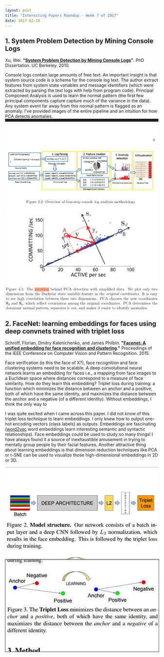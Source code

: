 ```yaml
---
layout: post
title: "Interesting Papers Roundup - Week 7 of 2017"
date: 2017-02-18
---
```

## 1. System Problem Detection by Mining Console Logs 
Xu, Wei. **"[System Problem Detection by Mining Console Logs](http://digitalassets.lib.berkeley.edu/etd/ucb/text/Xu_berkeley_0028E_10769.pdf)"**. PhD Dissertation. UC Berkeley. 2010.

Console logs contain large amounts of free text. An important insight is that system source code is a schema for the console log text. The author extract features from system state variables and message identifiers (which were extracted by parsing the text logs with help from program code). Principal Component Analysis is used to learn the normal pattern (the first few principal components capture capture much of the variance in the data). Any system event far away from this normal pattern is flagged as an anomaly. I've provided images of the entire pipeline and an intuition for how PCA detects anomalies.
<img alt="Image: 4-step console log analysis methodology" src="/assets/console-mining/methodology.jpg" width="600" align="center">
<img alt="Image: PCA intuition" src="/assets/console-mining/pca-detection-intuition.png" width="600" align="center">

## 2. FaceNet: learning embeddings for faces using deep convnets trained with triplet loss
Schroff, Florian, Dmitry Kalenichenko, and James Philbin. **"[Facenet: A unified embedding for face recognition and clustering](https://arxiv.org/abs/1503.03832)."** Proceedings of the IEEE Conference on Computer Vision and Pattern Recognition. 2015.

Face verification (is this the face of X?), face recognition and face clustering systems need to be scalable. A deep convolutional neural network learns an embedding for faces i.e., a mapping from face images to a Euclidean space where distances correspond to a measure of face similarity. How do they learn this embedding? Triplet loss during training: a function which minimizes the distance between an anchor and a positive, both of which have the same identity, and maximizes the distance between the anchor and a negative (of a different identity). Without embeddings, I think the only way to

I was quite excited when I came across this paper. I did not know of this triplet loss technique to learn embeddings. I only knew how to output one-hot encoding vectors (class labels) as outputs. Embeddings are fascinating (<a href="https://blog.acolyer.org/2016/04/21/the-amazing-power-of-word-vectors/">word2vec</a> word embeddings learn interesting semantic and syntactic relationships). Face embeddings could be used to study so many things! I have always found it a source of inexhaustible amusement in trying to mentally group people by their facial features. Another attractive thing about learning embeddings is that dimension reduction techniques like PCA or t-SNE can be used to visualize those high-dimensional embeddings in 2D or 3D.

<img alt="Image: Face embedding model architecture" src="/assets/triplet-loss/model-structure.jpg" width="600" align="center">
<img alt="Image: Triplet loss" src="/assets/triplet-loss/triplet-loss.jpg" width="600" align="center" border="1px solid #999">

